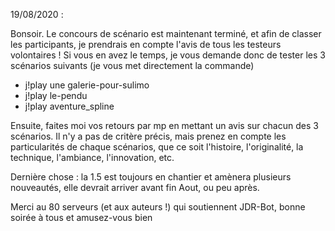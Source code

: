 19/08/2020 :

Bonsoir. Le concours de scénario est maintenant terminé, et afin de classer les participants, je prendrais en compte l'avis de tous les testeurs volontaires !
Si vous en avez le temps, je vous demande donc de tester les 3 scénarios suivants (je vous met directement la commande) 

* j!play une galerie-pour-sulimo
* j!play le-pendu
* j!play aventure_spline

Ensuite, faites moi vos retours par mp en mettant un avis sur chacun des 3 scénarios. Il n'y a pas de critère précis, mais prenez en compte les particularités de chaque scénarios, que ce soit l'histoire, l'originalité, la technique, l'ambiance, l'innovation, etc.

Dernière chose : la 1.5 est toujours en chantier et amènera plusieurs nouveautés, elle devrait arriver avant fin Aout, ou peu après.

Merci au 80 serveurs (et aux auteurs !) qui soutiennent JDR-Bot, bonne soirée à tous et amusez-vous bien
